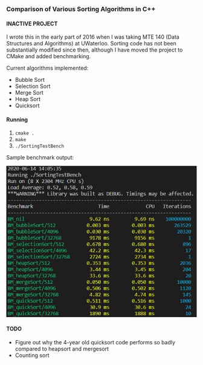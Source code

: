 ### Comparison of Various Sorting Algorithms in C++

#### INACTIVE PROJECT
I wrote this in the early part of 2016 when I was taking MTE 140 (Data Structures and Algorithms) at UWaterloo. Sorting code has not been substantially modified since then, although I have moved the project to CMake and added benchmarking.

Current algorithms implemented:
- Bubble Sort
- Selection Sort
- Merge Sort
- Heap Sort
- Quicksort


#### Running
1. `cmake .`
2. `make`
3. `./SortingTestBench`

Sample benchmark output:

![](images/bench.jpg)

#### TODO
- Figure out why the 4-year old quicksort code performs so badly compared to heapsort and mergesort
- Counting sort

